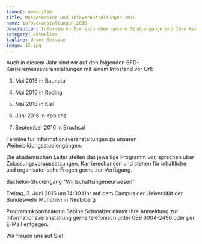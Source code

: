 ```yaml
---
layout: news-item
title: Messetermine und Infoveranstaltungen 2016
name: infoveranstaltungen_2016
description: Informieren Sie sich über unsere Studiengänge und Ihre Karrierechancen mit den casc-Weiterbildungsprogrammen.
category: aktuelles
tagline: Unser Service
image: 15.jpg
---
```


Auch in diesem Jahr sind wir auf den folgenden BFD-Karrieremesseveranstaltungen mit einem Infostand vor Ort:

3. Mai 2016 in Baunatal

11. Mai 2016 in Roding

26. Mai 2016 in Kiel

2. Juni 2016 in Koblenz

27. September 2016 in Bruchsal


Termine für Informationsveranstaltungen zu unseren Weiterbildungsstudiengängen:

Die akademischen Leiter stellen das jeweilige Programm vor, sprechen über Zulassungsvoraussetzungen, Karrierechancen und stehen für inhaltliche und organisatorische Fragen gerne zur Verfügung.

Bachelor-Studiengang "Wirtschaftsingeneurwesen"

Freitag, 3. Juni 2016 um 14:00 Uhr auf dem Campus der Universität der Bundeswehr München in Neubiberg

Programmkoordinatorin Sabine Schmalzer nimmt Ihre Anmeldung zur Informationsveranstaltung gerne telefonisch unter 089 6004-2496 oder per  E-Mail entgegen.

Wir freuen uns auf Sie!